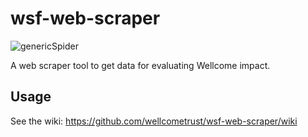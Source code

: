 # wsf-web-scraper

![genericSpider](https://user-images.githubusercontent.com/235073/38735019-72dbd1f6-3f1f-11e8-9cb4-fa6f3d270dda.png)

A web scraper tool to get data for evaluating Wellcome impact.

## Usage

See the wiki: https://github.com/wellcometrust/wsf-web-scraper/wiki
